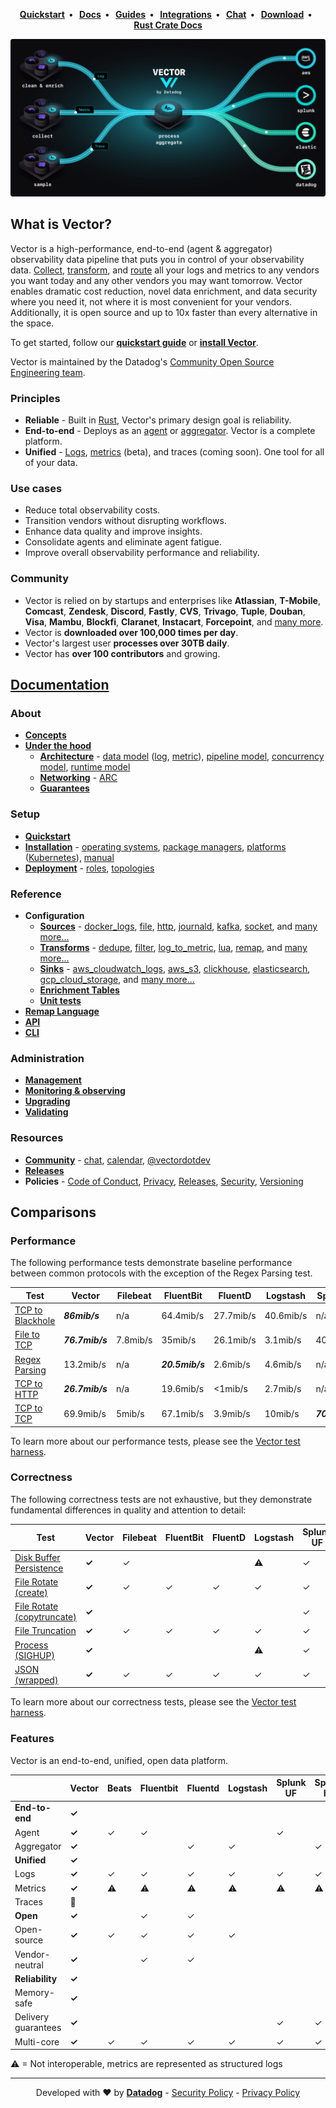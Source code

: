 <p align="center">
  <strong>
    <a href="https://vector.dev/docs/setup/quickstart/">Quickstart</a>&nbsp;&nbsp;&bull;&nbsp;&nbsp;
    <a href="https://vector.dev/docs/">Docs</a>&nbsp;&nbsp;&bull;&nbsp;&nbsp;
    <a href="https://vector.dev/guides/">Guides</a>&nbsp;&nbsp;&bull;&nbsp;&nbsp;
    <a href="https://vector.dev/components/">Integrations</a>&nbsp;&nbsp;&bull;&nbsp;&nbsp;
    <a href="https://chat.vector.dev">Chat</a>&nbsp;&nbsp;&bull;&nbsp;&nbsp;
    <a href="https://vector.dev/releases/latest/download/">Download</a>&nbsp;&nbsp;&bull;&nbsp;&nbsp;
    <a href="https://rust-doc.vector.dev/">Rust Crate Docs</a>
  </strong>
</p>
<p align="center">
  <img src="website/static/img/diagram.svg" alt="Vector">
</p>

## What is Vector?

Vector is a high-performance, end-to-end (agent & aggregator) observability data
pipeline that puts you in control of your observability data.
[Collect][docs.sources], [transform][docs.transforms], and [route][docs.sinks]
all your logs and metrics to any vendors you want today and any other
vendors you may want tomorrow. Vector enables dramatic cost reduction, novel
data enrichment, and data security where you need it, not where it is most
convenient for your vendors. Additionally, it is open source and up to 10x
faster than every alternative in the space.

To get started, follow our [**quickstart guide**][docs.quickstart] or [**install
Vector**][docs.installation].

Vector is maintained by the Datadog's [Community Open Source Engineering team](https://opensource.datadoghq.com/about/#the-community-open-source-engineering-team).

### Principles

* **Reliable** - Built in [Rust][urls.rust], Vector's primary design goal is reliability.
* **End-to-end** - Deploys as an [agent][docs.roles#agent] or [aggregator][docs.roles#aggregator]. Vector is a complete platform.
* **Unified** - [Logs][docs.data-model.log], [metrics][docs.data-model.metric] (beta), and traces (coming soon). One tool for all of your data.

### Use cases

* Reduce total observability costs.
* Transition vendors without disrupting workflows.
* Enhance data quality and improve insights.
* Consolidate agents and eliminate agent fatigue.
* Improve overall observability performance and reliability.

### Community

* Vector is relied on by startups and enterprises like **Atlassian**, **T-Mobile**,
  **Comcast**, **Zendesk**, **Discord**, **Fastly**, **CVS**, **Trivago**,
  **Tuple**, **Douban**, **Visa**, **Mambu**, **Blockfi**, **Claranet**,
  **Instacart**, **Forcepoint**, and [many more][urls.production_users].
* Vector is **downloaded over 100,000 times per day**.
* Vector's largest user **processes over 30TB daily**.
* Vector has **over 100 contributors** and growing.

## [Documentation](https://vector.dev/docs/)

### About

* [**Concepts**][docs.about.concepts]
* [**Under the hood**][docs.about.under-the-hood]
  * [**Architecture**][docs.under-the-hood.architecture] - [data model][docs.architecture.data-model] ([log][docs.data-model.log], [metric][docs.data-model.metric]), [pipeline model][docs.architecture.pipeline-model], [concurrency model][docs.architecture.concurrency-model], [runtime model][docs.architecture.runtime-model]
  * [**Networking**][docs.under-the-hood.networking] - [ARC][docs.networking.adaptive-request-concurrency]
  * [**Guarantees**][docs.under-the-hood.guarantees]

### Setup

* [**Quickstart**][docs.setup.quickstart]
* [**Installation**][docs.setup.installation] - [operating systems][docs.installation.operating_systems], [package managers][docs.installation.package_managers], [platforms][docs.installation.platforms] ([Kubernetes][docs.platforms.kubernetes]), [manual][docs.installation.manual]
* [**Deployment**][docs.deployment] - [roles][docs.deployment.roles], [topologies][docs.deployment.topologies]

### Reference

* **Configuration**
  * [**Sources**][docs.configuration.sources] - [docker_logs][docs.sources.docker_logs], [file][docs.sources.file], [http][docs.sources.http], [journald][docs.sources.journald], [kafka][docs.sources.kafka], [socket][docs.sources.socket], and [many more...][docs.sources]
  * [**Transforms**][docs.configuration.transforms] - [dedupe][docs.transforms.dedupe], [filter][docs.transforms.filter], [log_to_metric][docs.transforms.log_to_metric], [lua][docs.transforms.lua], [remap][docs.transforms.remap],
    and [many more...][docs.transforms]
  * [**Sinks**][docs.configuration.sinks] - [aws_cloudwatch_logs][docs.sinks.aws_cloudwatch_logs], [aws_s3][docs.sinks.aws_s3], [clickhouse][docs.sinks.clickhouse], [elasticsearch][docs.sinks.elasticsearch], [gcp_cloud_storage][docs.sinks.gcp_cloud_storage], and [many more...][docs.sinks]
  * [**Enrichment Tables**][docs.configuration.enrichment_tables]
  * [**Unit tests**][docs.configuration.tests]
* [**Remap Language**][docs.reference.vrl]
* [**API**][docs.reference.api]
* [**CLI**][docs.reference.cli]

### Administration

* [**Management**][docs.administration.management]
* [**Monitoring & observing**][docs.administration.monitoring]
* [**Upgrading**][docs.administration.upgrading]
* [**Validating**][docs.administration.validating]

### Resources

* [**Community**][urls.vector_community] - [chat][urls.vector_chat], [calendar][urls.vector_calendar], [@vectordotdev][urls.vector_twitter]
* [**Releases**][urls.vector_releases]
* **Policies** - [Code of Conduct][urls.vector_code_of_conduct], [Privacy][urls.vector_privacy_policy], [Releases][urls.vector_releases_policy], [Security][urls.vector_security_policy], [Versioning][urls.vector_versioning_policy]

## Comparisons

### Performance

The following performance tests demonstrate baseline performance between
common protocols with the exception of the Regex Parsing test.

| Test                                                                                                                   | Vector          | Filebeat | FluentBit       | FluentD   | Logstash  | SplunkUF        | SplunkHF |
| ---------------------------------------------------------------------------------------------------------------------- | --------------- | -------- | --------------- | --------- | --------- | --------------- | -------- |
| [TCP to Blackhole](https://github.com/vectordotdev/vector-test-harness/tree/master/cases/tcp_to_blackhole_performance) | _**86mib/s**_   | n/a      | 64.4mib/s       | 27.7mib/s | 40.6mib/s | n/a             | n/a      |
| [File to TCP](https://github.com/vectordotdev/vector-test-harness/tree/master/cases/file_to_tcp_performance)           | _**76.7mib/s**_ | 7.8mib/s | 35mib/s         | 26.1mib/s | 3.1mib/s  | 40.1mib/s       | 39mib/s  |
| [Regex Parsing](https://github.com/vectordotdev/vector-test-harness/tree/master/cases/regex_parsing_performance)       | 13.2mib/s       | n/a      | _**20.5mib/s**_ | 2.6mib/s  | 4.6mib/s  | n/a             | 7.8mib/s |
| [TCP to HTTP](https://github.com/vectordotdev/vector-test-harness/tree/master/cases/tcp_to_http_performance)           | _**26.7mib/s**_ | n/a      | 19.6mib/s       | <1mib/s   | 2.7mib/s  | n/a             | n/a      |
| [TCP to TCP](https://github.com/vectordotdev/vector-test-harness/tree/master/cases/tcp_to_tcp_performance)             | 69.9mib/s       | 5mib/s   | 67.1mib/s       | 3.9mib/s  | 10mib/s   | _**70.4mib/s**_ | 7.6mib/s |

To learn more about our performance tests, please see the [Vector test harness][urls.vector_test_harness].

### Correctness

The following correctness tests are not exhaustive, but they demonstrate
fundamental differences in quality and attention to detail:

| Test                                                                                                                                 | Vector | Filebeat | FluentBit | FluentD | Logstash | Splunk UF | Splunk HF |
| ------------------------------------------------------------------------------------------------------------------------------------ | ------ | -------- | --------- | ------- | -------- | --------- | --------- |
| [Disk Buffer Persistence](https://github.com/vectordotdev/vector-test-harness/tree/master/cases/disk_buffer_persistence_correctness) | **✓**  | ✓        |           |         | ⚠        | ✓         | ✓         |
| [File Rotate (create)](https://github.com/vectordotdev/vector-test-harness/tree/master/cases/file_rotate_create_correctness)         | **✓**  | ✓        | ✓         | ✓       | ✓        | ✓         | ✓         |
| [File Rotate (copytruncate)](https://github.com/vectordotdev/vector-test-harness/tree/master/cases/file_rotate_truncate_correctness) | **✓**  |          |           |         |          | ✓         | ✓         |
| [File Truncation](https://github.com/vectordotdev/vector-test-harness/tree/master/cases/file_truncate_correctness)                   | **✓**  | ✓        | ✓         | ✓       | ✓        | ✓         | ✓         |
| [Process (SIGHUP)](https://github.com/vectordotdev/vector-test-harness/tree/master/cases/sighup_correctness)                         | **✓**  |          |           |         | ⚠        | ✓         | ✓         |
| [JSON (wrapped)](https://github.com/vectordotdev/vector-test-harness/tree/master/cases/wrapped_json_correctness)                     | **✓**  | ✓        | ✓         | ✓       | ✓        | ✓         | ✓         |

To learn more about our correctness tests, please see the [Vector test harness][urls.vector_test_harness].

### Features

Vector is an end-to-end, unified, open data platform.

|                     | **Vector** | Beats | Fluentbit | Fluentd | Logstash | Splunk UF | Splunk HF | Telegraf |
| ------------------- | ---------- | ----- | --------- | ------- | -------- | --------- | --------- | -------- |
| **End-to-end**      | **✓**      |       |           |         |          |           |           | ✓        |
| Agent               | **✓**      | ✓     | ✓         |         |          | ✓         |           | ✓        |
| Aggregator          | **✓**      |       |           | ✓       | ✓        |           | ✓         | ✓        |
| **Unified**         | **✓**      |       |           |         |          |           |           | ✓        |
| Logs                | **✓**      | ✓     | ✓         | ✓       | ✓        | ✓         | ✓         | ✓        |
| Metrics             | **✓**      | ⚠     | ⚠         | ⚠       | ⚠        | ⚠         | ⚠         | ✓        |
| Traces              | 🚧         |       |           |         |          |           |           |          |
| **Open**            | **✓**      |       | ✓         | ✓       |          |           |           | ✓        |
| Open-source         | **✓**      | ✓     | ✓         | ✓       | ✓        |           |           | ✓        |
| Vendor-neutral      | **✓**      |       | ✓         | ✓       |          |           |           | ✓        |
| **Reliability**     | **✓**      |       |           |         |          |           |           |          |
| Memory-safe         | **✓**      |       |           |         |          |           |           | ✓        |
| Delivery guarantees | **✓**      |       |           |         |          | ✓         | ✓         |          |
| Multi-core          | **✓**      | ✓     | ✓         | ✓       | ✓        | ✓         | ✓         | ✓        |


⚠ = Not interoperable, metrics are represented as structured logs

---

<p align="center">
  Developed with ❤️ by <strong><a href="https://datadoghq.com">Datadog</a></strong> - <a href="https://github.com/vectordotdev/vector/security/policy">Security Policy</a> - <a href="https://github.com/vectordotdev/vector/blob/master/PRIVACY.md">Privacy Policy</a>
</p>

[docs.about.concepts]: https://vector.dev/docs/about/concepts/
[docs.about.under-the-hood]: https://vector.dev/docs/about/under-the-hood/
[docs.administration.monitoring]: https://vector.dev/docs/administration/monitoring/
[docs.administration.management]: https://vector.dev/docs/administration/management/
[docs.administration.upgrading]: https://vector.dev/docs/administration/upgrading/
[docs.administration.validating]: https://vector.dev/docs/administration/validating/
[docs.architecture.concurrency-model]: https://vector.dev/docs/about/under-the-hood/architecture/concurrency-model/
[docs.architecture.data-model]: https://vector.dev/docs/about/under-the-hood/architecture/data-model/
[docs.architecture.pipeline-model]: https://vector.dev/docs/about/under-the-hood/architecture/pipeline-model/
[docs.architecture.runtime-model]: https://vector.dev/docs/about/under-the-hood/architecture/runtime-model/
[docs.configuration.sinks]: https://vector.dev/docs/reference/configuration/sinks/
[docs.configuration.sources]: https://vector.dev/docs/reference/configuration/sources/
[docs.configuration.tests]: https://vector.dev/docs/reference/configuration/tests/
[docs.configuration.transforms]: https://vector.dev/docs/reference/configuration/transforms/
[docs.configuration.enrichment_tables]: https://vector.dev/docs/reference/configuration/global-options/#enrichment_tables
[docs.data-model.log]: https://vector.dev/docs/about/under-the-hood/architecture/data-model/log/
[docs.data-model.metric]: https://vector.dev/docs/about/under-the-hood/architecture/data-model/metric/
[docs.deployment.roles]: https://vector.dev/docs/setup/deployment/roles/
[docs.deployment.topologies]: https://vector.dev/docs/setup/deployment/topologies/
[docs.deployment]: https://vector.dev/docs/setup/deployment/
[docs.installation.manual]: https://vector.dev/docs/setup/installation/manual/
[docs.installation.operating_systems]: https://vector.dev/docs/setup/installation/operating-systems/
[docs.installation.package_managers]: https://vector.dev/docs/setup/installation/package-managers/
[docs.installation.platforms]: https://vector.dev/docs/setup/installation/platforms/
[docs.installation]: https://vector.dev/docs/setup/installation/
[docs.networking.adaptive-request-concurrency]: https://vector.dev/docs/about/under-the-hood/networking/arc/
[docs.platforms.kubernetes]: https://vector.dev/docs/setup/installation/platforms/kubernetes/
[docs.quickstart]: https://vector.dev/docs/setup/quickstart/
[docs.reference.api]: https://vector.dev/docs/reference/api/
[docs.reference.cli]: https://vector.dev/docs/reference/cli/
[docs.reference.vrl]: https://vector.dev/docs/reference/vrl/
[docs.roles#agent]: https://vector.dev/docs/setup/deployment/roles/#agent
[docs.roles#aggregator]: https://vector.dev/docs/setup/deployment/roles/#aggregator
[docs.setup.installation]: https://vector.dev/docs/setup/installation/
[docs.setup.quickstart]: https://vector.dev/docs/setup/quickstart/
[docs.sinks.aws_cloudwatch_logs]: https://vector.dev/docs/reference/configuration/sinks/aws_cloudwatch_logs/
[docs.sinks.aws_s3]: https://vector.dev/docs/reference/configuration/sinks/aws_s3/
[docs.sinks.clickhouse]: https://vector.dev/docs/reference/configuration/sinks/clickhouse/
[docs.sinks.elasticsearch]: https://vector.dev/docs/reference/configuration/sinks/elasticsearch/
[docs.sinks.gcp_cloud_storage]: https://vector.dev/docs/reference/configuration/sinks/gcp_cloud_storage/
[docs.sinks]: https://vector.dev/docs/reference/configuration/sinks/
[docs.sources.docker_logs]: https://vector.dev/docs/reference/configuration/sources/docker_logs/
[docs.sources.file]: https://vector.dev/docs/reference/configuration/sources/file/
[docs.sources.http]: https://vector.dev/docs/reference/configuration/sources/http/
[docs.sources.journald]: https://vector.dev/docs/reference/configuration/sources/journald/
[docs.sources.kafka]: https://vector.dev/docs/reference/configuration/sources/kafka/
[docs.sources.socket]: https://vector.dev/docs/reference/configuration/sources/socket/
[docs.sources]: https://vector.dev/docs/reference/configuration/sources/
[docs.transforms.dedupe]: https://vector.dev/docs/reference/configuration/transforms/dedupe/
[docs.transforms.filter]: https://vector.dev/docs/reference/configuration/transforms/filter/
[docs.transforms.log_to_metric]: https://vector.dev/docs/reference/configuration/transforms/log_to_metric/
[docs.transforms.lua]: https://vector.dev/docs/reference/configuration/transforms/lua/
[docs.transforms.remap]: https://vector.dev/docs/reference/configuration/transforms/remap/
[docs.transforms]: https://vector.dev/docs/reference/configuration/transforms/
[docs.under-the-hood.architecture]: https://vector.dev/docs/about/under-the-hood/architecture/
[docs.under-the-hood.guarantees]: https://vector.dev/docs/about/under-the-hood/guarantees/
[docs.under-the-hood.networking]: https://vector.dev/docs/about/under-the-hood/networking/
[urls.production_users]: https://github.com/vectordotdev/vector/issues/790
[urls.rust]: https://www.rust-lang.org/
[urls.vector_calendar]: https://calendar.vector.dev
[urls.vector_chat]: https://chat.vector.dev
[urls.vector_code_of_conduct]: https://github.com/vectordotdev/vector/blob/master/CODE_OF_CONDUCT.md
[urls.vector_community]: https://vector.dev/community/
[urls.vector_privacy_policy]: https://github.com/vectordotdev/vector/blob/master/PRIVACY.md
[urls.vector_release_policy]: https://github.com/vectordotdev/vector/blob/master/RELEASING.md
[urls.vector_releases]: https://vector.dev/releases/
[urls.vector_releases_policy]: https://github.com/vectordotdev/vector/blob/master/RELEASES.md
[urls.vector_security_policy]: https://github.com/vectordotdev/vector/security/policy
[urls.vector_test_harness]: https://github.com/vectordotdev/vector-test-harness/
[urls.vector_twitter]: https://twitter.com/vectordotdev
[urls.vector_versioning_policy]: https://github.com/vectordotdev/vector/blob/master/VERSIONING.md
[urls.vote_feature]: https://github.com/vectordotdev/vector/issues?q=is%3Aissue+is%3Aopen+sort%3Areactions-%2B1-desc+label%3A%22type%3A+feature%22
